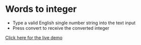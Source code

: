 # Words to integer

 * Type a valid English single number string into the text input
 * Press convert to receive the converted integer

[Click here for the live demo](https://lewisfff.github.io/wordstointeger/index.html)
